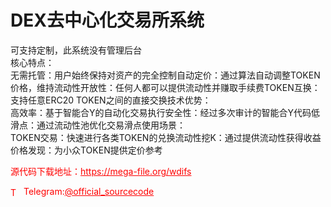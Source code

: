 # DEX去中心化交易所系统

可支持定制，此系统没有管理后台<br>核心特点：<br>无需托管：用户始终保持对资产的完全控制自动定价：通过算法自动调整TOKEN价格，维持流动性开放性：任何人都可以提供流动性并赚取手续费TOKEN互换：支持任意ERC20 TOKEN之间的直接交换技术优势：<br>高效率：基于智能合Y的自动化交易执行安全性：经过多次审计的智能合Y代码低滑点：通过流动性池优化交易滑点使用场景：<br>TOKEN交易：快速进行各类TOKEN的兑换流动性挖K：通过提供流动性获得收益价格发现：为小众TOKEN提供定价参考<br>


<p style="color: red;">源代码下载地址：<a href="https://mega-file.org/wdifs" style="color: red;">https://mega-file.org/wdifs</a></p><p style="color: red;"><img src="https://cdn-icons-png.flaticon.com/512/2111/2111646.png" alt="Telegram Icon" style="width: 16px; vertical-align: middle; margin-right: 5px;">Telegram:<a href="https://t.me/official_sourcecode" style="color: red;">@official_sourcecode</a></p>